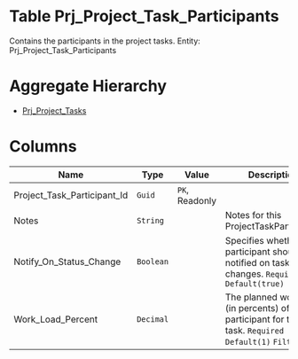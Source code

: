 # Table Prj_Project_Task_Participants

Contains the participants in the project tasks. Entity: Prj_Project_Task_Participants

# Aggregate Hierarchy

* [Prj_Project_Tasks](Prj_Project_Tasks.md)

# Columns

| Name | Type | Value | Description |
| - | - | - | --- |
|Project_Task_Participant_Id|`Guid`|`PK`, Readonly||
|Notes|`String`||Notes for this ProjectTaskParticipant. |
|Notify_On_Status_Change|`Boolean`||Specifies whether the participant should be notified on task status changes. `Required` `Default(true)` |
|Work_Load_Percent|`Decimal`||The planned work load (in percents) of the participant for this task. `Required` `Default(1)` `Filter(eq)` |
